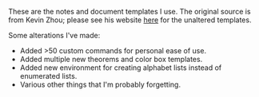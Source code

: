 These are the notes and document templates I use.
The original source is from Kevin Zhou;
please see his website [here](https://knzhou.github.io)
for the unaltered templates.

Some alterations I've made:
* Added >50 custom commands for personal ease of use.
* Added multiple new theorems and color box templates.
* Added new environment for creating alphabet lists instead of enumerated lists.
* Various other things that I'm probably forgetting.
